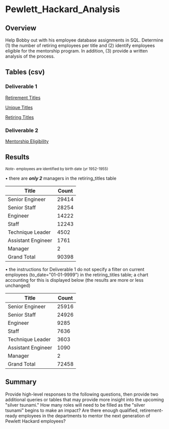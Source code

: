 # Pewlett_Hackard_Analysis
## Overview

Help Bobby out with his employee database assignments in SQL.  Determine (1) the number of retiring employees per title and (2) identify employees eligible for the mentorship program.  In addition, (3) provide a written analysis of the process.

## Tables (csv)
### Deliverable 1

[Retirement Titles](https://github.com/jzebker/Pewlett_Hackard_Analysis/blob/main/Data/retirement_titles.csv)

[Unique Titles](https://github.com/jzebker/Pewlett_Hackard_Analysis/blob/main/Data/unique_titles.csv)

[Retiring Titles](https://github.com/jzebker/Pewlett_Hackard_Analysis/blob/main/Data/retiring_titles.csv)

### Deliverable 2

[Mentorship Eligibility](https://github.com/jzebker/Pewlett_Hackard_Analysis/blob/main/Data/mentorship_eligibility.csv)

## Results
<sup>*Note*- employees are identified by birth date (yr 1952-1955)</sup>

• there are ***only 2*** managers in the retiring_titles table

<table class="tg" align="center">
<thead>
  <tr>
    <th class="tg-0pky">Title</th>
    <th class="tg-0pky">Count</th>
  </tr>
</thead>
<tbody>
  <tr>
    <td class="tg-0pky">Senior Engineer</td>
    <td class="tg-0pky">29414</td>
  </tr>
  <tr>
    <td class="tg-0pky">Senior Staff</td>
    <td class="tg-0pky">28254</td>
  </tr>
  <tr>
    <td class="tg-0pky">Engineer</td>
    <td class="tg-0pky">14222</td>
  </tr>
  <tr>
    <td class="tg-0pky">Staff</td>
    <td class="tg-0pky">12243</td>
  </tr>
  <tr>
    <td class="tg-0pky">Technique Leader</td>
    <td class="tg-0pky">4502</td>
  </tr>
  <tr>
    <td class="tg-0pky">Assistant Engineer</td>
    <td class="tg-0pky">1761</td>
  </tr>
  <tr>
    <td class="tg-0pky" background="red">Manager</td>
    <td class="tg-0pky">2</td>
  </tr>
  <tr>
    <td class="tg-0pky">Grand Total</td>
    <td class="tg-0pky">90398</td>
  </tr>
</tbody>
</table>

• the instructions for Deliverable 1 do not specify a filter on current employees (to_date="01-01-9999") in the retiring_titles table; a chart accounting for this is displayed below (the results are more or less unchanged)

<table class="tg" align="center">
<thead>
  <tr>
    <th class="tg-0pky">Title</th>
    <th class="tg-0pky">Count</th>
  </tr>
</thead>
<tbody>
  <tr>
    <td class="tg-0pky">Senior Engineer</td>
    <td class="tg-0pky">25916</td>
  </tr>
  <tr>
    <td class="tg-0pky">Senior Staff</td>
    <td class="tg-0pky">24926</td>
  </tr>
  <tr>
    <td class="tg-0pky">Engineer</td>
    <td class="tg-0pky">9285</td>
  </tr>
  <tr>
    <td class="tg-0pky">Staff</td>
    <td class="tg-0pky">7636</td>
  </tr>
  <tr>
    <td class="tg-0pky">Technique Leader</td>
    <td class="tg-0pky">3603</td>
  </tr>
  <tr>
    <td class="tg-0pky">Assistant Engineer</td>
    <td class="tg-0pky">1090</td>
  </tr>
  <tr>
    <td class="tg-0pky">Manager</td>
    <td class="tg-0pky">2</td>
  </tr>
  <tr>
    <td class="tg-0pky">Grand Total</td>
    <td class="tg-0pky">72458</td>
  </tr>
</tbody>
</table>

## Summary
Provide high-level responses to the following questions, then provide two additional queries or tables that may provide more insight into the upcoming "silver tsunami."
How many roles will need to be filled as the "silver tsunami" begins to make an impact?
Are there enough qualified, retirement-ready employees in the departments to mentor the next generation of Pewlett Hackard employees?
